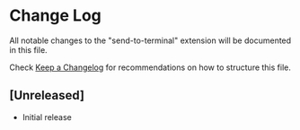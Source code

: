 # Change Log
All notable changes to the "send-to-terminal" extension will be documented in this file.

Check [Keep a Changelog](http://keepachangelog.com/) for recommendations on how to structure this file.

## [Unreleased]
- Initial release
